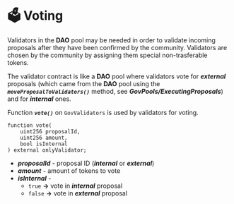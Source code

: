 # 🗳 Voting

Validators in the **DAO** pool may be needed in order to validate incoming proposals after they have been confirmed by the community. Validators are chosen by the community by assigning them special non-trasferable tokens.

The validator contract is like a **DAO** pool where validators vote for ***external*** proposals (which came from the **DAO** pool using the ***`moveProposalToValidators()`*** method, see ***GovPools/ExecutingProposals***) and for ***internal*** ones.


Function ***`vote()`*** on `GovValidators` is used by validators for voting.

```solidity
function vote(
    uint256 proposalId,
    uint256 amount, 
    bool isInternal
) external onlyValidator;
```
- ***proposalId*** - proposal ID (***internal*** or ***external***)
- ***amount*** - amount of tokens to vote
- ***isInternal*** - 
    - `true` **->** vote in ***internal*** proposal
    - `false` **->** vote in ***external*** proposal
